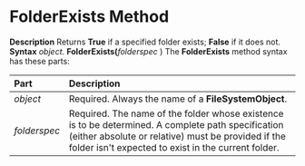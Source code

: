 
# FolderExists Method



 **Description**
Returns  **True** if a specified folder exists; **False** if it does not.
 **Syntax**
 _object_. **FolderExists(**_folderspec_ )
The  **FolderExists** method syntax has these parts:


|**Part**|**Description**|
|:-----|:-----|
| _object_|Required. Always the name of a  **FileSystemObject**.|
| _folderspec_|Required. The name of the folder whose existence is to be determined. A complete path specification (either absolute or relative) must be provided if the folder isn't expected to exist in the current folder.|
